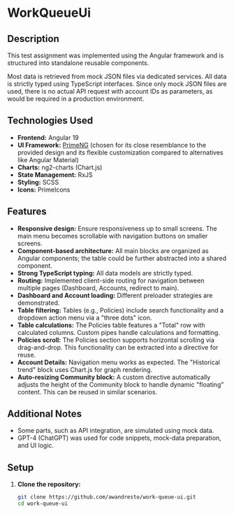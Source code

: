 # WorkQueueUi

## Description

This test assignment was implemented using the Angular framework and is structured into standalone reusable components.

Most data is retrieved from mock JSON files via dedicated services. All data is strictly typed using TypeScript interfaces. Since only mock JSON files are used, there is no actual API request with account IDs as parameters, as would be required in a production environment.

## Technologies Used

- **Frontend:** Angular 19
- **UI Framework:** [PrimeNG](https://primeng.org/) (chosen for its close resemblance to the provided design and its flexible customization compared to alternatives like Angular Material)
- **Charts:** ng2-charts (Chart.js)
- **State Management:** RxJS
- **Styling:** SCSS
- **Icons:** PrimeIcons

## Features

- **Responsive design:** Ensure responsiveness up to small screens. The main menu becomes scrollable with navigation buttons on smaller screens.
- **Component-based architecture:** All main blocks are organized as Angular components; the table could be further abstracted into a shared component.
- **Strong TypeScript typing:** All data models are strictly typed.
- **Routing:** Implemented client-side routing for navigation between multiple pages (Dashboard, Accounts, redirect to main).
- **Dashboard and Account loading:** Different preloader strategies are demonstrated.
- **Table filtering:** Tables (e.g., Policies) include search functionality and a dropdown action menu via a "three dots" icon.
- **Table calculations:** The Policies table features a "Total" row with calculated columns. Custom pipes handle calculations and formatting.
- **Policies scroll:** The Policies section supports horizontal scrolling via drag-and-drop. This functionality can be extracted into a directive for reuse.
- **Account Details:** Navigation menu works as expected. The "Historical trend" block uses Chart.js for graph rendering.
- **Auto-resizing Community block:** A custom directive automatically adjusts the height of the Community block to handle dynamic "floating" content. This can be reused in similar scenarios.

## Additional Notes

- Some parts, such as API integration, are simulated using mock data.
- GPT-4 (ChatGPT) was used for code snippets, mock-data preparation, and UI logic.

## Setup

1. **Clone the repository:**
   ```bash
   git clone https://github.com/awandresto/work-queue-ui.git
   cd work-queue-ui
